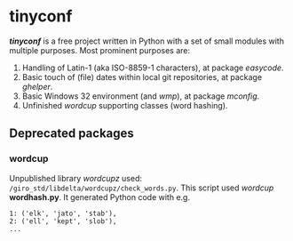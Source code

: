 # tinyconf

_**tinyconf**_ is a free project written in Python with a set of small modules with multiple purposes.
Most prominent purposes are:
1. Handling of Latin-1 (aka ISO-8859-1 characters), at package _easycode_.
1. Basic touch of (file) dates within local git repositories, at package _ghelper_.
1. Basic Windows 32 environment (and _wmp_), at package _mconfig_.
1. Unfinished _wordcup_ supporting classes (word hashing).

## Deprecated packages

### wordcup

Unpublished library _wordcupz_ used: `/giro_std/libdelta/wordcupz/check_words.py`.
This script used _wordcup_ **wordhash.py**. It generated Python code with e.g.
```
1: ('elk', 'jato', 'stab'),
2: ('ell', 'kept', 'slob'),
...
```

